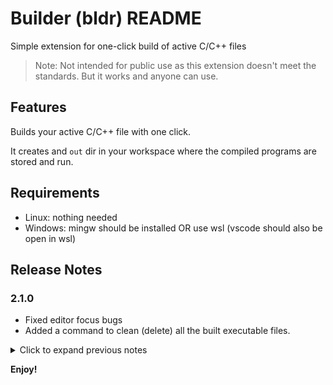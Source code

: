# Builder (bldr) README

Simple extension for one-click build of active C/C++ files

> Note: Not intended for public use as this extension doesn't meet the standards. But it works and anyone can use.

## Features

Builds your active C/C++ file with one click.

It creates and `out` dir in your workspace where the compiled programs are stored and run.

## Requirements

- Linux: nothing needed
- Windows: mingw should be installed OR use wsl (vscode should also be open in wsl)

## Release Notes

### 2.1.0

- Fixed editor focus bugs
- Added a command to clean (delete) all the built executable files.

<details>
<summary>Click to expand previous notes</summary>

### 2.0.1

Improved execution on different terminals.

### 2.0.0

Automatically save the current editor file when running command.

### 1.9.1

Link math library when included `math.h`

### 1.9.0

Added feature to link libraries in compile command.

**How ?** <br>
Add this line in your code:<br>
`// libs:libname1 libname2 libnameN`

### 1.8.1

Added fix for accessing paths in windows when partition is different

### 1.8.0

Added command to generate `.clang-format` for formatting C/C++ code

### 1.7.0

Added feature to handle headers in `cpp` files

### 1.6.0

Added a button to debug active file.<br>
Required extension: `ms-vscode.cpptools`

### 1.5.0

Added a button to show terminal

### 1.4.0

- Improve terminal and platform recognition
- Provide option to select terminal to run on when more than one terminal are open

### 1.3.0

- Remove the statusbar item
- Add "Run" button at the end of tabs instead

### 1.2.0

Create a build statusbar item after first build

### 1.1.0

Create an output channel to show errors clearly

### 1.0.0

Initial release of Builder
</details>

**Enjoy!**
